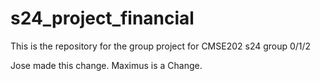 
# s24_project_financial
This is the repository for the group project for CMSE202 s24 group 0/1/2

Jose made this change. Maximus is a Change.

